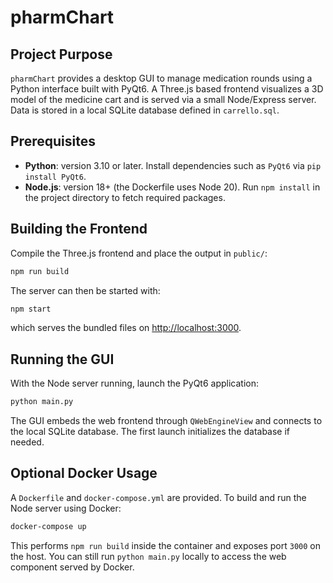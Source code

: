 # pharmChart

## Project Purpose

`pharmChart` provides a desktop GUI to manage medication rounds using a Python interface built with PyQt6. A Three.js based frontend visualizes a 3D model of the medicine cart and is served via a small Node/Express server. Data is stored in a local SQLite database defined in `carrello.sql`.

## Prerequisites

- **Python**: version 3.10 or later. Install dependencies such as `PyQt6` via `pip install PyQt6`.
- **Node.js**: version 18+ (the Dockerfile uses Node 20). Run `npm install` in the project directory to fetch required packages.

## Building the Frontend

Compile the Three.js frontend and place the output in `public/`:

```bash
npm run build
```

The server can then be started with:

```bash
npm start
```

which serves the bundled files on [http://localhost:3000](http://localhost:3000).

## Running the GUI

With the Node server running, launch the PyQt6 application:

```bash
python main.py
```

The GUI embeds the web frontend through `QWebEngineView` and connects to the local SQLite database. The first launch initializes the database if needed.

## Optional Docker Usage

A `Dockerfile` and `docker-compose.yml` are provided. To build and run the Node server using Docker:

```bash
docker-compose up
```

This performs `npm run build` inside the container and exposes port `3000` on the host. You can still run `python main.py` locally to access the web component served by Docker.

